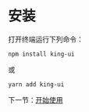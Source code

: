 # 安装

打开终端运行下列命令：

```shell
npm install king-ui
```

或

```shell
yarn add king-ui
```

下一节：[开始使用](/doc/start)

